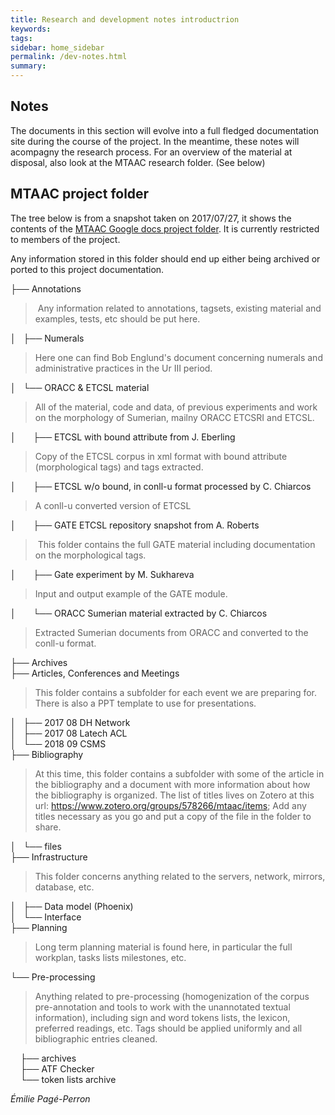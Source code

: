 ```yaml
---
title: Research and development notes introductrion
keywords:
tags:
sidebar: home_sidebar
permalink: /dev-notes.html
summary:
---
```

## Notes

The documents in this section will evolve into a full fledged documentation site during the course of the project. In the meantime, these notes will acompagny the research process. For an overview of the material at disposal, also look at the MTAAC research folder. (See below)


## MTAAC project folder

The tree below is from a snapshot taken on 2017/07/27, it shows the contents of the [MTAAC Google docs project folder](https://drive.google.com/drive/folders/0B8-deXARunnhU2FHVzVqLXA4N3M). It is currently restricted to members of the project.

Any information stored in this folder should end up either being archived or ported to this project documentation.

├── Annotations  
> Any information related to annotations, tagsets, existing material and examples, tests, etc should be put here.

│&nbsp;&nbsp;&nbsp;├── Numerals  
> Here one can find Bob Englund's document concerning numerals and administrative practices in the Ur III period.

│&nbsp;&nbsp;&nbsp;└── ORACC & ETCSL material  
> All of the material, code and data, of previous experiments and work on the morphology of Sumerian, mailny ORACC ETCSRI and ETCSL.

│&nbsp;&nbsp;&nbsp;&nbsp;&nbsp;&nbsp;&nbsp;├── ETCSL with bound attribute from J. Eberling  
> Copy of the ETCSL corpus in xml format with bound attribute (morphological tags) and tags extracted.

│&nbsp;&nbsp;&nbsp;&nbsp;&nbsp;&nbsp;&nbsp;├── ETCSL w/o bound, in conll-u format processed by C. Chiarcos  

> A conll-u converted version of ETCSL

│&nbsp;&nbsp;&nbsp;&nbsp;&nbsp;&nbsp;&nbsp;├── GATE ETCSL repository snapshot from A. Roberts  
> This folder contains the full GATE material including documentation on the morphological tags.  

│&nbsp;&nbsp;&nbsp;&nbsp;&nbsp;&nbsp;&nbsp;├── Gate experiment by M. Sukhareva  
> Input and output example of the GATE module.

│&nbsp;&nbsp;&nbsp;&nbsp;&nbsp;&nbsp;&nbsp;└── ORACC Sumerian material extracted by C. Chiarcos  
> Extracted Sumerian documents from ORACC and converted to the conll-u format.

├── Archives  
├── Articles, Conferences and Meetings  
>This folder contains a subfolder for each event we are preparing for. There is also a PPT template to use for presentations.

│&nbsp;&nbsp;&nbsp;├── 2017 08 DH Network  
│&nbsp;&nbsp;&nbsp;├── 2017 08 Latech ACL  
│&nbsp;&nbsp;&nbsp;└── 2018 09 CSMS  
├── Bibliography  
> At this time, this folder contains a subfolder with some of the article in the bibliography and a document with more information about how the bibliography is organized. The list of titles lives on Zotero at this url: https://www.zotero.org/groups/578266/mtaac/items; Add any titles necessary as you go and put a copy of the file in the folder to share.

│&nbsp;&nbsp;&nbsp;└── files  
├── Infrastructure  
> This folder concerns anything related to the servers, network, mirrors, database, etc.

│&nbsp;&nbsp;&nbsp;├── Data model (Phoenix)  
│&nbsp;&nbsp;&nbsp;└── Interface  
├── Planning  
>Long term planning material is found here, in particular the full workplan, tasks lists milestones, etc.

└── Pre-processing  
>Anything related to pre-processing (homogenization of the corpus pre-annotation and tools to work with the unannotated textual information), including sign and word tokens lists, the lexicon, preferred readings, etc. Tags should be applied uniformly and all bibliographic entries cleaned.

&nbsp;&nbsp;&nbsp;&nbsp;├── archives  
&nbsp;&nbsp;&nbsp;&nbsp;├── ATF Checker  
&nbsp;&nbsp;&nbsp;&nbsp;└── token lists archive  


*Émilie Pagé-Perron*
